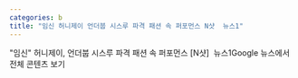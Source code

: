 ```yaml
---
categories: b
title: "임신 허니제이 언더붑 시스루 파격 패션 속 퍼포먼스 N샷  뉴스1"
---
```

"임신" 허니제이, 언더붑 시스루 파격 패션 속 퍼포먼스 [N샷]&nbsp;&nbsp;뉴스1Google 뉴스에서 전체 콘텐츠 보기